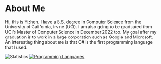 # About Me
Hi, this is Yizhen. I have a B.S. degree in Computer Science from the University of California, Irvine (UCI). I am also going to be graduated from UCI's Master of Computer Science in December 2022 too. My goal after my graduation is to work in a large corporation such as Google and Microsoft. An interesting thing about me is that C# is the first programming language that I used.

![Statistics](https://github-readme-stats.vercel.app/api?username=imliuyzh&count_private=true&show_icons=true)
[![Programming Languages](https://github-readme-stats.vercel.app/api/top-langs/?username=imliuyzh&layout=compact)](https://github.com/anuraghazra/github-readme-stats)
